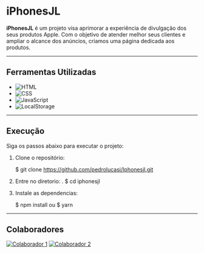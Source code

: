 # iPhonesJL

**iPhonesJL** é um projeto visa aprimorar a experiência de divulgação dos seus produtos Apple. Com o objetivo de atender melhor seus clientes e ampliar o alcance dos anúncios, criamos uma página dedicada aos produtos.

---

## Ferramentas Utilizadas

- ![HTML](https://img.shields.io/badge/HTML-E34F26?style=for-the-badge&logo=html5&logoColor=white)
- ![CSS](https://img.shields.io/badge/CSS-1572B6?style=for-the-badge&logo=css3&logoColor=white)
- ![JavaScript](https://img.shields.io/badge/JavaScript-F7DF1E?style=for-the-badge&logo=javascript&logoColor=black)
- ![LocalStorage](https://img.shields.io/badge/LocalStorage-005A90?style=for-the-badge&logo=databricks&logoColor=white)
---

## Execução

Siga os passos abaixo para executar o projeto:

1. Clone o repositório:
   
   $ git clone https://github.com/pedrolucasi/Iphonesjl.git
   
2. Entre no diretorio:
. 
   $ cd iphonesjl
   
3. Instale as dependencias:
   
   $ npm install
       ou
   $ yarn
---

## Colaboradores
 [![Colaborador 1](https://github.com/pedrolucasi.png?size=100)](https://github.com/pedrolucasi)  [![Colaborador 2](https://github.com/felipehttps.png?size=100)](https://github.com/felipehttps)

